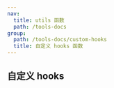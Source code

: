```yaml
---
nav:
  title: utils 函数
  path: /tools-docs
group:
  path: /tools-docs/custom-hooks
  title: 自定义 hooks 函数
---
```


## 自定义 hooks
